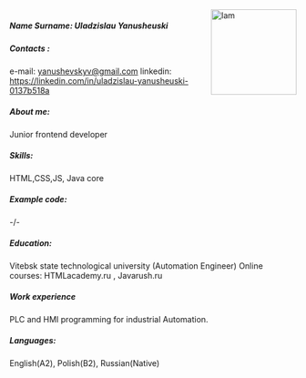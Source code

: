 <img src="./iam.jpg" alt="Iam" width="150" style="float: right"/>

##### Name Surname: Uladzislau Yanusheuski  
##### Contacts :  
e-mail: yanushevskyv@gmail.com
linkedin: https://linkedin.com/in/uladzislau-yanusheuski-0137b518a

#####  About me: 
Junior frontend developer 
#####  Skills:
HTML,CSS,JS, Java core
#####  Example code:
-/-
#####  Education:
Vitebsk state technological university (Automation Engineer)
Online courses: HTMLacademy.ru , Javarush.ru
##### Work experience
PLC and HMI programming for industrial Automation.

##### Languages: 
English(A2), Polish(B2), Russian(Native)